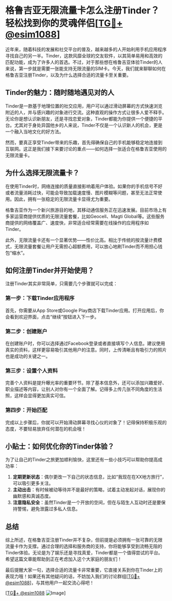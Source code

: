 # 格鲁吉亚无限流量卡怎么注册Tinder？轻松找到你的灵魂伴侣[[TG💪+ @esim1088](https://t.me/s/esim1088)]

近年来，随着科技的发展和社交平台的普及，越来越多的人开始利用手机应用程序寻找自己的另一半。Tinder，这款风靡全球的交友软件，以其简单易用和高效的匹配功能，成为了许多人的首选。不过，对于那些想在格鲁吉亚体验Tinder的人来说，第一步就是需要一张能支持无限流量的SIM卡。今天，我们就来聊聊如何在格鲁吉亚注册Tinder，以及为什么选择合适的流量卡至关重要。

## Tinder的魅力：随时随地遇见对的人

Tinder是一款基于地理位置的社交应用，用户可以通过滑动屏幕的方式快速浏览附近的人，并与感兴趣的对象进行交流。这种直观的操作方式让很多人爱不释手。无论你是想认识新朋友，还是寻找恋爱对象，Tinder都能为你提供一个便捷的平台。尤其对于身处异国他乡的人来说，Tinder不仅是一个认识新人的机会，更是一个融入当地文化的好方法。

然而，要真正享受Tinder带来的乐趣，首先得确保自己的手机能够稳定地连接到互联网。这正是我们接下来要讨论的重点——如何选择一张适合在格鲁吉亚使用的无限流量卡。

## 为什么选择无限流量卡？

在使用Tinder时，网络连接的质量直接影响着用户体验。如果你的手机信号不好或者流量消耗过快，可能会导致加载速度慢、图片模糊等问题，甚至无法正常使用。因此，拥有一张稳定的无限流量卡显得尤为重要。

格鲁吉亚作为一个新兴旅游目的地，其移动通信服务正在迅速发展。目前市场上有多家运营商提供优质的无限流量套餐，比如Geocell、Magti Global等。这些服务商提供的网络覆盖广、速度快，非常适合经常需要在线操作的应用程序如Tinder。

此外，无限流量卡还有一个显著优势——性价比高。相比于传统的按流量计费模式，无限流量套餐让用户无需担心超额费用，可以放心地刷Tinder而不用担心钱包“缩水”。

## 如何注册Tinder并开始使用？

注册Tinder其实非常简单，只需要几个步骤就可以完成：

### 第一步：下载Tinder应用程序

首先，你需要从App Store或Google Play商店下载Tinder应用。打开应用后，你会看到欢迎界面，点击“继续”按钮进入下一步。

### 第二步：创建账户

在创建账户时，你可以选择通过Facebook登录或者直接填写个人信息。建议使用真实的资料，这样更容易吸引其他用户的注意。同时，上传清晰且有吸引力的照片也是成功的关键之一。

### 第三步：设置个人资料

完善个人资料是提升曝光率的重要环节。除了基本信息外，还可以添加兴趣爱好、职业描述等内容，让别人对你有一个全面了解。记得多上传几张不同角度的生活照，这样会显得更加真实可信。

### 第四步：开始匹配

完成以上步骤后，你就可以开始滑动屏幕寻找心仪的对象了！记得保持积极乐观的态度，不要轻易放弃任何潜在的机会哦！

## 小贴士：如何优化你的Tinder体验？

为了让自己的Tinder之旅更加顺利愉快，这里还有一些小技巧可以帮助你提高成功率：

1. **定期更新状态**：偶尔更改一下自己的状态信息，比如“我现在在XX地方旅行”，可以吸引更多关注。
2. **主动出击**：有时候被动等待并不是最好的策略，试着主动发起对话，展现你的幽默感和真诚态度。
3. **注意隐私安全**：虽然Tinder是一个开放的空间，但在与陌生人互动时还是要保持警惕，避免泄露过多私人信息。

## 总结

综上所述，在格鲁吉亚注册Tinder并不复杂，但前提是必须拥有一张可靠的无限流量卡作为支撑。通过合理的选择和服务商的支持，你将能够享受到流畅无阻的Tinder体验。无论是为了娱乐还是寻找真爱，Tinder都是一个值得尝试的平台。希望这篇文章能帮助到正在考虑加入这个大家庭的朋友们！

最后提醒大家一句，选择合适的流量卡非常重要，它直接关系到你在Tinder上的表现力哦！如果还有其他疑问的话，不妨加入我们的讨论群组[[TG💪+ @esim1088](https://t.me/s/esim1088)]，与其他用户一起交流心得吧！

[[TG💪+ @esim1088](https://t.me/s/esim1088) ![Image](https://i.postimg.cc/4NQfJmqS/Snipaste-2025-05-13-00-14-12.png)]
